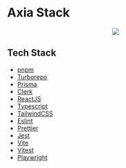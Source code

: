 # Axia Stack
<p align="center">
  <a href="https://twitter.com/axiacoder" target="_blank"><img src="https://img.shields.io/twitter/follow/axiacoder?style=social" /></a>
</p>

## Tech Stack
- [pnpm](https://pnpm.io)
- [Turborepo](https://turbo.build)
- [Prisma](https://prisma.io)
- [Clerk](https://clerk.dev)
- [ReactJS](https://reactjs.org/)
- [Typescript](https://typescriptlang.org)
- [TailwindCSS](https://tailwindcss.com)
- [Eslint](https://eslint.org)
- [Prettier](https://prettier.io)
- [Jest](https://jestjs.io)
- [Vite](https://vitejs.dev)
- [Vitest](https://vitest.dev)
- [Playwright](https://playwright.dev)
